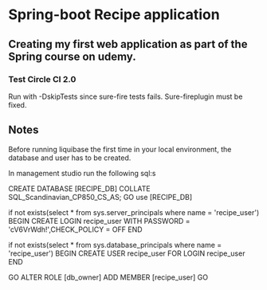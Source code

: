 # Spring-boot Recipe application
## Creating my first web application as part of the Spring course on udemy.
### Test Circle CI 2.0

Run with -DskipTests since sure-fire tests fails. Sure-fireplugin must be fixed.

## Notes

Before running liquibase the first time in your local environment, the database and user has to be created.

In management studio run the following sql:s


CREATE DATABASE [RECIPE_DB] COLLATE SQL_Scandinavian_CP850_CS_AS;
GO
use [RECIPE_DB]

if not exists(select * from sys.server_principals where name = 'recipe_user')
BEGIN
CREATE LOGIN recipe_user WITH PASSWORD = 'cV6VrWdh!',CHECK_POLICY = OFF
END

if not exists(select * from sys.database_principals where name = 'recipe_user')
BEGIN
   CREATE USER recipe_user FOR LOGIN recipe_user
END

GO
ALTER ROLE [db_owner] ADD MEMBER [recipe_user]
GO